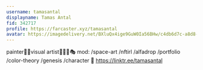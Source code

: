 ```yaml
---
username: tamasantal
displayname: Tamas Antal
fid: 342717
profile: https://farcaster.xyz/tamasantal
avatar: https://imagedelivery.net/BXluQx4ige9GuW0Ia56BHw/c4db6d7c-a8d8-415b-d973-ab693a7a6f00/original
---
```

painter👨‍🎨visual artist🎩💎🍖🎭 mod: /space-art /nftirl /alfadrop  /portfolio /color-theory /genesis /character 🔗 https://linktr.ee/tamasantal  
